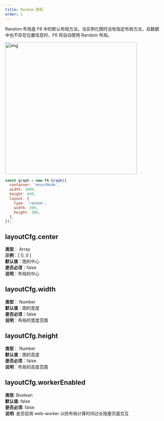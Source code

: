 ```yaml
---
title: Random 随机
order: 1
---
```


Random 布局是 F6 中的默认布局方法。当实例化图时没有指定布局方法，且数据中也不存在位置信息时，F6 将自动使用 Random 布局。

<img src='https://gw.alipayobjects.com/mdn/rms_f8c6a0/afts/img/A*G5_uRodUTaYAAAAAAAAAAABkARQnAQ' width=430 alt='img'/>

```javascript
const graph = new F6.Graph({
  container: 'mountNode',
  width: 1000,
  height: 600,
  layout: {
    type: 'random',
    width: 300,
    height: 300,
  },
});
```

## layoutCfg.center

**类型**： Array<br />**示例**：[ 0, 0 ]<br />**默认值**：图的中心<br />**是否必须**：false<br />**说明**：布局的中心

## layoutCfg.width

**类型**： Number<br />**默认值**：图的宽度<br />**是否必须**：false<br />**说明**：布局的宽度范围

## layoutCfg.height

**类型**： Number<br />**默认值**：图的高度<br />**是否必须**：false<br />**说明**：布局的高度范围

## layoutCfg.workerEnabled

**类型**: Boolean<br />**默认值**: false<br />**是否必须**: false<br />**说明**: 是否启用 web-worker 以防布局计算时间过长阻塞页面交互
